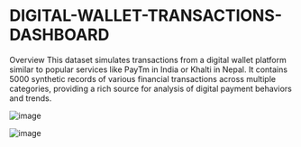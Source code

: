 # DIGITAL-WALLET-TRANSACTIONS-DASHBOARD

Overview
This dataset simulates transactions from a digital wallet platform similar to popular services like PayTm in India or Khalti in Nepal. It contains 5000 synthetic records of various financial transactions across multiple categories, providing a rich source for analysis of digital payment behaviors and trends.


![image](https://github.com/user-attachments/assets/cbfc01f2-5e0c-4859-8229-39bffb666160)


![image](https://github.com/user-attachments/assets/35105f44-89df-4b62-a82e-08577ba52242)







